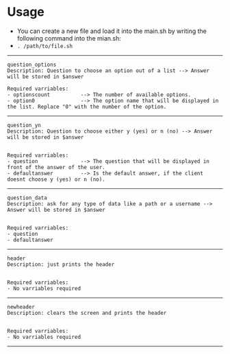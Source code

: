 # Usage
- You can create a new file and load it into the main.sh by writing the following command into the mian.sh:
- `. /path/to/file.sh`
---------------------------------------------------------------------------------------------------------------------------------
```
question_options
Description: Question to choose an option out of a list --> Answer will be stored in $answer

Required varriables:
- optionscount          --> The number of available options.
- option0               --> The option name that will be displayed in the list. Replace "0" with the number of the option.
```
---------------------------------------------------------------------------------------------------------------------------------
```
question_yn
Description: Question to choose either y (yes) or n (no) --> Answer will be stored in $answer


Required varriables:
- question              --> The question that will be displayed in front of the answer of the user.
- defaultanswer         --> Is the default answer, if the client doesnt choose y (yes) or n (no).
```
---------------------------------------------------------------------------------------------------------------------------------
```
question_data
Description: ask for any type of data like a path or a username --> Answer will be stored in $answer


Required varriables:
- question
- defaultanswer
```
---------------------------------------------------------------------------------------------------------------------------------
```
header
Description: just prints the header


Required varriables:
- No varriables required
```
---------------------------------------------------------------------------------------------------------------------------------
```
newheader
Description: clears the screen and prints the header


Required varriables:
- No varriables required
```
---------------------------------------------------------------------------------------------------------------------------------
